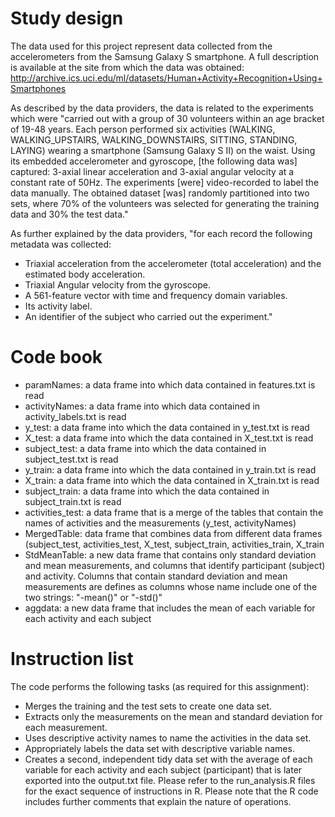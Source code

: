 Study design
=====================

The data used for this project represent data collected from the accelerometers from the Samsung Galaxy S smartphone. A full description is available at the site from which the data was obtained: http://archive.ics.uci.edu/ml/datasets/Human+Activity+Recognition+Using+Smartphones

As described by the data providers, the data is related to the experiments which were "carried out with a group of 30 volunteers within an age bracket of 19-48 years. Each person performed six activities (WALKING, WALKING_UPSTAIRS, WALKING_DOWNSTAIRS, SITTING, STANDING, LAYING) wearing a smartphone (Samsung Galaxy S II) on the waist. Using its embedded accelerometer and gyroscope, [the following data was] captured: 3-axial linear acceleration and 3-axial angular velocity at a constant rate of 50Hz. The experiments [were] video-recorded to label the data manually. The obtained dataset [was] randomly partitioned into two sets, where 70% of the volunteers was selected for generating the training data and 30% the test data."

As further explained by the data providers, "for each record the following metadata was collected:
- Triaxial acceleration from the accelerometer (total acceleration) and the estimated body acceleration.
- Triaxial Angular velocity from the gyroscope. 
- A 561-feature vector with time and frequency domain variables. 
- Its activity label. 
- An identifier of the subject who carried out the experiment."

Code book
=====================
-	paramNames: a data frame into which data contained in  features.txt is read
-	activityNames: a data frame into which data contained in  activity_labels.txt is read
-	y_test: a data frame into which the data contained in y_test.txt is read
-	X_test:  a data frame into which the data contained in X_test.txt is read
-	subject_test:  a data frame into which the data contained in subject_test.txt is read
-	y_train: a data frame into which the data contained in y_train.txt is read
-	X_train:  a data frame into which the data contained in X_train.txt is read
-	subject_train:  a data frame into which the data contained in subject_train.txt is read
-	activities_test: a data frame that is a merge of the tables that contain the names of activities and the measurements (y_test, activityNames)
-	MergedTable: data frame that combines data from different data frames (subject_test, activities_test, X_test, subject_train, activities_train, X_train
-	StdMeanTable: a new data frame that contains only standard deviation and mean measurements, and columns that identify participant (subject) and activity. Columns that contain standard deviation and mean measurements are defines as columns whose name include one of the two strings: "-mean()" or "-std()"
-	aggdata: a new data frame that includes the mean of each variable for each activity and each subject

Instruction list
=====================

The code performs the following tasks (as required for this assignment):
-	Merges the training and the test sets to create one data set.
-	Extracts only the measurements on the mean and standard deviation for each measurement. 
-	Uses descriptive activity names to name the activities in the data set.
-	Appropriately labels the data set with descriptive variable names. 
-	Creates a second, independent tidy data set with the average of each variable for each activity and each subject (participant) that is later exported into the output.txt file.
Please refer to the run_analysis.R files for the exact sequence of instructions in R. Please note that the R code includes further comments that explain the nature of operations. 

